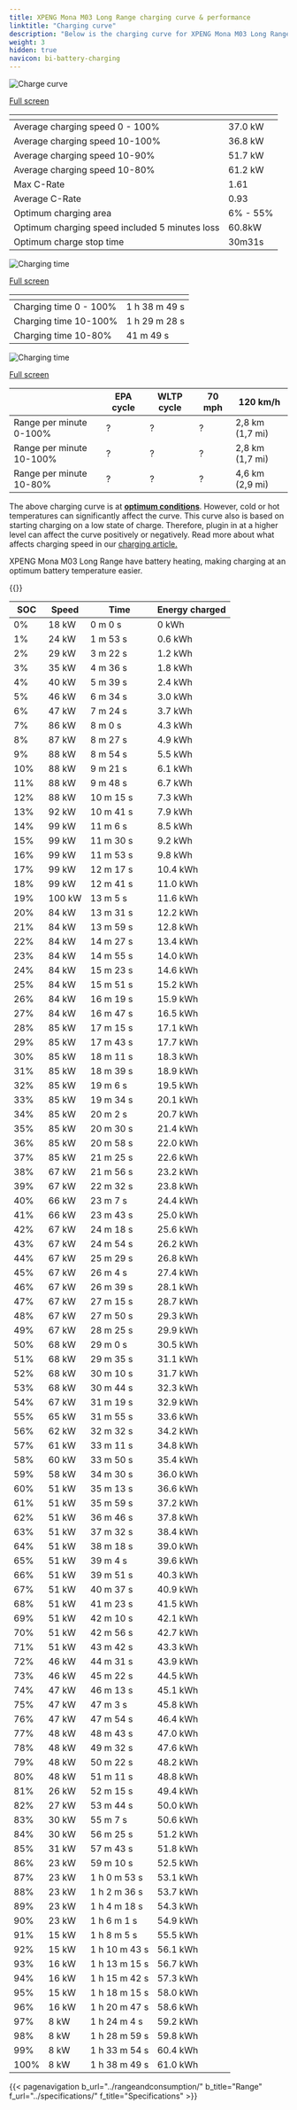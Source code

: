 ```yaml
---
title: XPENG Mona M03 Long Range charging curve & performance
linktitle: "Charging curve"
description: "Below is the charging curve for XPENG Mona M03 Long Range, illustrating the charging speed at various battery levels. Additionally, graphs for range and time provide comprehensive details on charging performance."
weight: 3
hidden: true
navicon: bi-battery-charging
---
```

<!-- markdownlint-disable MD033 -->
<!-- markdownlint-disable MD010 -->
<img src="/images/models/xpeng/mona_m03/mona_m03_long_range/chargingcurve.svg" alt="Charge curve" class="img-fluid">

[Full screen](/images/models/xpeng/mona_m03/mona_m03_long_range/chargingcurve.svg)


<div class="table-responsive">
<table class="table table-striped border">
	<thead>
		<tr>
			<th>
			</th>
			<th>
			</th>
		</tr>
	</thead>
	<tbody>
		<tr>
			<td>
				Average charging speed 0 - 100%
			</td>
			<td>
				37.0 kW
			</td>
		</tr>
		<tr>
			<td>
				Average charging speed 10-100%
			</td>
			<td>
				36.8 kW
			</td>
		</tr>
		<tr>
			<td>
				Average charging speed 10-90%
			</td>
			<td>
				51.7 kW
			</td>
		</tr>
		<tr>
			<td>
				Average charging speed 10-80%
			</td>
			<td>
				61.2 kW
			</td>
		</tr>
		<tr>
			<td>
				Max C-Rate
			</td>
			<td>
				1.61
			</td>
		</tr>
		<tr>
			<td>
				Average C-Rate
			</td>
			<td>
				0.93
			</td>
		</tr>
		<tr>
			<td>
				Optimum charging area
			</td>
			<td>
				6% - 55%
			</td>
		</tr>
		<tr>
			<td>
				Optimum charging speed included 5 minutes loss
			</td>
			<td>
				60.8kW
			</td>
		</tr>
		<tr>
			<td>
				Optimum charge stop time
			</td>
			<td>
				30m31s
			</td>
		</tr>
	</tbody>
</table>
</div>
<img src="/images/models/xpeng/mona_m03/mona_m03_long_range/chargingtime.svg" alt="Charging time" class="img-fluid">

[Full screen](/images/models/xpeng/mona_m03/mona_m03_long_range/chargingtime.svg)
<div class="table-responsive">
<table class="table table-striped border">
	<thead>
		<tr>
			<th>
			</th>
			<th>
			</th>
		</tr>
	</thead>
	<tbody>
		<tr>
			<td>
				Charging time 0 - 100%
			</td>
			<td>
				1 h 38 m 49 s
			</td>
		</tr>
		<tr>
			<td>
				Charging time 10-100%
			</td>
			<td>
				1 h 29 m 28 s
			</td>
		</tr>
		<tr>
			<td>
				Charging time 10-80%
			</td>
			<td>
				 41 m 49 s
			</td>
		</tr>
	</tbody>
</table>
</div>
<img src="/images/models/xpeng/mona_m03/mona_m03_long_range/chargerangespeed.svg" alt="Charging time" class="img-fluid">

[Full screen](/images/models/xpeng/mona_m03/mona_m03_long_range/chargerangespeed.svg)
<div class="table-responsive">
<table class="table table-striped border">
	<thead>
		<tr>
			<th>
			</th>
			<th>
				EPA cycle
			</th>
			<th>
				WLTP cycle
			</th>
			<th>
				70 mph
			</th>
			<th>
				120 km/h
			</th>
		</tr>
	</thead>
	<tbody>
		<tr>
			<td>
				Range per minute 0-100%
			</td>
			<td>
				?
			</td>
			<td>
				?
			</td>
			<td>
				?
			</td>
			<td>
				2,8 km (1,7 mi)
			</td>
		</tr>
		<tr>
			<td>
				Range per minute 10-100%
			</td>
			<td>
				?
			</td>
			<td>
				?
			</td>
			<td>
				?
			</td>
			<td>
				2,8 km (1,7 mi)
			</td>
		</tr>
		<tr>
			<td>
				Range per minute 10-80%
			</td>
			<td>
				?
			</td>
			<td>
				?
			</td>
			<td>
				?
			</td>
			<td>
				4,6 km (2,9 mi)
			</td>
		</tr>
	</tbody>
</table>
</div>


The above charging curve is at **[optimum conditions](../../../../../technology/battery/charging/#temperature)**. However, cold or hot temperatures can significantly affect the curve. This curve also is based on starting charging on a low state of charge. Therefore, plugin in at a higher level can affect the curve positively or negatively. Read more about what affects charging speed in our [charging article.](../../../../../technology/battery/charging/)


XPENG Mona M03 Long Range have battery heating, making charging at an optimum battery temperature easier.


{{<evkxdisplayaddarticle />}}
<div class="table-responsive">
<table class="table table-striped border">
	<thead>
		<tr>
			<th>
				SOC
			</th>
			<th>
				Speed
			</th>
			<th>
				Time
			</th>
			<th>
				Energy charged
			</th>
		</tr>
	</thead>
	<tbody>
		<tr>
			<td>
				0%
			</td>
			<td>
				18 kW
			</td>
			<td>
				 0 m 0 s
			</td>
			<td>
				0 kWh
			</td>
		</tr>
		<tr>
			<td>
				1%
			</td>
			<td>
				24 kW
			</td>
			<td>
				 1 m 53 s
			</td>
			<td>
				0.6 kWh
			</td>
		</tr>
		<tr>
			<td>
				2%
			</td>
			<td>
				29 kW
			</td>
			<td>
				 3 m 22 s
			</td>
			<td>
				1.2 kWh
			</td>
		</tr>
		<tr>
			<td>
				3%
			</td>
			<td>
				35 kW
			</td>
			<td>
				 4 m 36 s
			</td>
			<td>
				1.8 kWh
			</td>
		</tr>
		<tr>
			<td>
				4%
			</td>
			<td>
				40 kW
			</td>
			<td>
				 5 m 39 s
			</td>
			<td>
				2.4 kWh
			</td>
		</tr>
		<tr>
			<td>
				5%
			</td>
			<td>
				46 kW
			</td>
			<td>
				 6 m 34 s
			</td>
			<td>
				3.0 kWh
			</td>
		</tr>
		<tr>
			<td>
				6%
			</td>
			<td>
				47 kW
			</td>
			<td>
				 7 m 24 s
			</td>
			<td>
				3.7 kWh
			</td>
		</tr>
		<tr>
			<td>
				7%
			</td>
			<td>
				86 kW
			</td>
			<td>
				 8 m 0 s
			</td>
			<td>
				4.3 kWh
			</td>
		</tr>
		<tr>
			<td>
				8%
			</td>
			<td>
				87 kW
			</td>
			<td>
				 8 m 27 s
			</td>
			<td>
				4.9 kWh
			</td>
		</tr>
		<tr>
			<td>
				9%
			</td>
			<td>
				88 kW
			</td>
			<td>
				 8 m 54 s
			</td>
			<td>
				5.5 kWh
			</td>
		</tr>
		<tr>
			<td>
				10%
			</td>
			<td>
				88 kW
			</td>
			<td>
				 9 m 21 s
			</td>
			<td>
				6.1 kWh
			</td>
		</tr>
		<tr>
			<td>
				11%
			</td>
			<td>
				88 kW
			</td>
			<td>
				 9 m 48 s
			</td>
			<td>
				6.7 kWh
			</td>
		</tr>
		<tr>
			<td>
				12%
			</td>
			<td>
				88 kW
			</td>
			<td>
				 10 m 15 s
			</td>
			<td>
				7.3 kWh
			</td>
		</tr>
		<tr>
			<td>
				13%
			</td>
			<td>
				92 kW
			</td>
			<td>
				 10 m 41 s
			</td>
			<td>
				7.9 kWh
			</td>
		</tr>
		<tr>
			<td>
				14%
			</td>
			<td>
				99 kW
			</td>
			<td>
				 11 m 6 s
			</td>
			<td>
				8.5 kWh
			</td>
		</tr>
		<tr>
			<td>
				15%
			</td>
			<td>
				99 kW
			</td>
			<td>
				 11 m 30 s
			</td>
			<td>
				9.2 kWh
			</td>
		</tr>
		<tr>
			<td>
				16%
			</td>
			<td>
				99 kW
			</td>
			<td>
				 11 m 53 s
			</td>
			<td>
				9.8 kWh
			</td>
		</tr>
		<tr>
			<td>
				17%
			</td>
			<td>
				99 kW
			</td>
			<td>
				 12 m 17 s
			</td>
			<td>
				10.4 kWh
			</td>
		</tr>
		<tr>
			<td>
				18%
			</td>
			<td>
				99 kW
			</td>
			<td>
				 12 m 41 s
			</td>
			<td>
				11.0 kWh
			</td>
		</tr>
		<tr>
			<td>
				19%
			</td>
			<td>
				100 kW
			</td>
			<td>
				 13 m 5 s
			</td>
			<td>
				11.6 kWh
			</td>
		</tr>
		<tr>
			<td>
				20%
			</td>
			<td>
				84 kW
			</td>
			<td>
				 13 m 31 s
			</td>
			<td>
				12.2 kWh
			</td>
		</tr>
		<tr>
			<td>
				21%
			</td>
			<td>
				84 kW
			</td>
			<td>
				 13 m 59 s
			</td>
			<td>
				12.8 kWh
			</td>
		</tr>
		<tr>
			<td>
				22%
			</td>
			<td>
				84 kW
			</td>
			<td>
				 14 m 27 s
			</td>
			<td>
				13.4 kWh
			</td>
		</tr>
		<tr>
			<td>
				23%
			</td>
			<td>
				84 kW
			</td>
			<td>
				 14 m 55 s
			</td>
			<td>
				14.0 kWh
			</td>
		</tr>
		<tr>
			<td>
				24%
			</td>
			<td>
				84 kW
			</td>
			<td>
				 15 m 23 s
			</td>
			<td>
				14.6 kWh
			</td>
		</tr>
		<tr>
			<td>
				25%
			</td>
			<td>
				84 kW
			</td>
			<td>
				 15 m 51 s
			</td>
			<td>
				15.2 kWh
			</td>
		</tr>
		<tr>
			<td>
				26%
			</td>
			<td>
				84 kW
			</td>
			<td>
				 16 m 19 s
			</td>
			<td>
				15.9 kWh
			</td>
		</tr>
		<tr>
			<td>
				27%
			</td>
			<td>
				84 kW
			</td>
			<td>
				 16 m 47 s
			</td>
			<td>
				16.5 kWh
			</td>
		</tr>
		<tr>
			<td>
				28%
			</td>
			<td>
				85 kW
			</td>
			<td>
				 17 m 15 s
			</td>
			<td>
				17.1 kWh
			</td>
		</tr>
		<tr>
			<td>
				29%
			</td>
			<td>
				85 kW
			</td>
			<td>
				 17 m 43 s
			</td>
			<td>
				17.7 kWh
			</td>
		</tr>
		<tr>
			<td>
				30%
			</td>
			<td>
				85 kW
			</td>
			<td>
				 18 m 11 s
			</td>
			<td>
				18.3 kWh
			</td>
		</tr>
		<tr>
			<td>
				31%
			</td>
			<td>
				85 kW
			</td>
			<td>
				 18 m 39 s
			</td>
			<td>
				18.9 kWh
			</td>
		</tr>
		<tr>
			<td>
				32%
			</td>
			<td>
				85 kW
			</td>
			<td>
				 19 m 6 s
			</td>
			<td>
				19.5 kWh
			</td>
		</tr>
		<tr>
			<td>
				33%
			</td>
			<td>
				85 kW
			</td>
			<td>
				 19 m 34 s
			</td>
			<td>
				20.1 kWh
			</td>
		</tr>
		<tr>
			<td>
				34%
			</td>
			<td>
				85 kW
			</td>
			<td>
				 20 m 2 s
			</td>
			<td>
				20.7 kWh
			</td>
		</tr>
		<tr>
			<td>
				35%
			</td>
			<td>
				85 kW
			</td>
			<td>
				 20 m 30 s
			</td>
			<td>
				21.4 kWh
			</td>
		</tr>
		<tr>
			<td>
				36%
			</td>
			<td>
				85 kW
			</td>
			<td>
				 20 m 58 s
			</td>
			<td>
				22.0 kWh
			</td>
		</tr>
		<tr>
			<td>
				37%
			</td>
			<td>
				85 kW
			</td>
			<td>
				 21 m 25 s
			</td>
			<td>
				22.6 kWh
			</td>
		</tr>
		<tr>
			<td>
				38%
			</td>
			<td>
				67 kW
			</td>
			<td>
				 21 m 56 s
			</td>
			<td>
				23.2 kWh
			</td>
		</tr>
		<tr>
			<td>
				39%
			</td>
			<td>
				67 kW
			</td>
			<td>
				 22 m 32 s
			</td>
			<td>
				23.8 kWh
			</td>
		</tr>
		<tr>
			<td>
				40%
			</td>
			<td>
				66 kW
			</td>
			<td>
				 23 m 7 s
			</td>
			<td>
				24.4 kWh
			</td>
		</tr>
		<tr>
			<td>
				41%
			</td>
			<td>
				66 kW
			</td>
			<td>
				 23 m 43 s
			</td>
			<td>
				25.0 kWh
			</td>
		</tr>
		<tr>
			<td>
				42%
			</td>
			<td>
				67 kW
			</td>
			<td>
				 24 m 18 s
			</td>
			<td>
				25.6 kWh
			</td>
		</tr>
		<tr>
			<td>
				43%
			</td>
			<td>
				67 kW
			</td>
			<td>
				 24 m 54 s
			</td>
			<td>
				26.2 kWh
			</td>
		</tr>
		<tr>
			<td>
				44%
			</td>
			<td>
				67 kW
			</td>
			<td>
				 25 m 29 s
			</td>
			<td>
				26.8 kWh
			</td>
		</tr>
		<tr>
			<td>
				45%
			</td>
			<td>
				67 kW
			</td>
			<td>
				 26 m 4 s
			</td>
			<td>
				27.4 kWh
			</td>
		</tr>
		<tr>
			<td>
				46%
			</td>
			<td>
				67 kW
			</td>
			<td>
				 26 m 39 s
			</td>
			<td>
				28.1 kWh
			</td>
		</tr>
		<tr>
			<td>
				47%
			</td>
			<td>
				67 kW
			</td>
			<td>
				 27 m 15 s
			</td>
			<td>
				28.7 kWh
			</td>
		</tr>
		<tr>
			<td>
				48%
			</td>
			<td>
				67 kW
			</td>
			<td>
				 27 m 50 s
			</td>
			<td>
				29.3 kWh
			</td>
		</tr>
		<tr>
			<td>
				49%
			</td>
			<td>
				67 kW
			</td>
			<td>
				 28 m 25 s
			</td>
			<td>
				29.9 kWh
			</td>
		</tr>
		<tr>
			<td>
				50%
			</td>
			<td>
				68 kW
			</td>
			<td>
				 29 m 0 s
			</td>
			<td>
				30.5 kWh
			</td>
		</tr>
		<tr>
			<td>
				51%
			</td>
			<td>
				68 kW
			</td>
			<td>
				 29 m 35 s
			</td>
			<td>
				31.1 kWh
			</td>
		</tr>
		<tr>
			<td>
				52%
			</td>
			<td>
				68 kW
			</td>
			<td>
				 30 m 10 s
			</td>
			<td>
				31.7 kWh
			</td>
		</tr>
		<tr>
			<td>
				53%
			</td>
			<td>
				68 kW
			</td>
			<td>
				 30 m 44 s
			</td>
			<td>
				32.3 kWh
			</td>
		</tr>
		<tr>
			<td>
				54%
			</td>
			<td>
				67 kW
			</td>
			<td>
				 31 m 19 s
			</td>
			<td>
				32.9 kWh
			</td>
		</tr>
		<tr>
			<td>
				55%
			</td>
			<td>
				65 kW
			</td>
			<td>
				 31 m 55 s
			</td>
			<td>
				33.6 kWh
			</td>
		</tr>
		<tr>
			<td>
				56%
			</td>
			<td>
				62 kW
			</td>
			<td>
				 32 m 32 s
			</td>
			<td>
				34.2 kWh
			</td>
		</tr>
		<tr>
			<td>
				57%
			</td>
			<td>
				61 kW
			</td>
			<td>
				 33 m 11 s
			</td>
			<td>
				34.8 kWh
			</td>
		</tr>
		<tr>
			<td>
				58%
			</td>
			<td>
				60 kW
			</td>
			<td>
				 33 m 50 s
			</td>
			<td>
				35.4 kWh
			</td>
		</tr>
		<tr>
			<td>
				59%
			</td>
			<td>
				58 kW
			</td>
			<td>
				 34 m 30 s
			</td>
			<td>
				36.0 kWh
			</td>
		</tr>
		<tr>
			<td>
				60%
			</td>
			<td>
				51 kW
			</td>
			<td>
				 35 m 13 s
			</td>
			<td>
				36.6 kWh
			</td>
		</tr>
		<tr>
			<td>
				61%
			</td>
			<td>
				51 kW
			</td>
			<td>
				 35 m 59 s
			</td>
			<td>
				37.2 kWh
			</td>
		</tr>
		<tr>
			<td>
				62%
			</td>
			<td>
				51 kW
			</td>
			<td>
				 36 m 46 s
			</td>
			<td>
				37.8 kWh
			</td>
		</tr>
		<tr>
			<td>
				63%
			</td>
			<td>
				51 kW
			</td>
			<td>
				 37 m 32 s
			</td>
			<td>
				38.4 kWh
			</td>
		</tr>
		<tr>
			<td>
				64%
			</td>
			<td>
				51 kW
			</td>
			<td>
				 38 m 18 s
			</td>
			<td>
				39.0 kWh
			</td>
		</tr>
		<tr>
			<td>
				65%
			</td>
			<td>
				51 kW
			</td>
			<td>
				 39 m 4 s
			</td>
			<td>
				39.6 kWh
			</td>
		</tr>
		<tr>
			<td>
				66%
			</td>
			<td>
				51 kW
			</td>
			<td>
				 39 m 51 s
			</td>
			<td>
				40.3 kWh
			</td>
		</tr>
		<tr>
			<td>
				67%
			</td>
			<td>
				51 kW
			</td>
			<td>
				 40 m 37 s
			</td>
			<td>
				40.9 kWh
			</td>
		</tr>
		<tr>
			<td>
				68%
			</td>
			<td>
				51 kW
			</td>
			<td>
				 41 m 23 s
			</td>
			<td>
				41.5 kWh
			</td>
		</tr>
		<tr>
			<td>
				69%
			</td>
			<td>
				51 kW
			</td>
			<td>
				 42 m 10 s
			</td>
			<td>
				42.1 kWh
			</td>
		</tr>
		<tr>
			<td>
				70%
			</td>
			<td>
				51 kW
			</td>
			<td>
				 42 m 56 s
			</td>
			<td>
				42.7 kWh
			</td>
		</tr>
		<tr>
			<td>
				71%
			</td>
			<td>
				51 kW
			</td>
			<td>
				 43 m 42 s
			</td>
			<td>
				43.3 kWh
			</td>
		</tr>
		<tr>
			<td>
				72%
			</td>
			<td>
				46 kW
			</td>
			<td>
				 44 m 31 s
			</td>
			<td>
				43.9 kWh
			</td>
		</tr>
		<tr>
			<td>
				73%
			</td>
			<td>
				46 kW
			</td>
			<td>
				 45 m 22 s
			</td>
			<td>
				44.5 kWh
			</td>
		</tr>
		<tr>
			<td>
				74%
			</td>
			<td>
				47 kW
			</td>
			<td>
				 46 m 13 s
			</td>
			<td>
				45.1 kWh
			</td>
		</tr>
		<tr>
			<td>
				75%
			</td>
			<td>
				47 kW
			</td>
			<td>
				 47 m 3 s
			</td>
			<td>
				45.8 kWh
			</td>
		</tr>
		<tr>
			<td>
				76%
			</td>
			<td>
				47 kW
			</td>
			<td>
				 47 m 54 s
			</td>
			<td>
				46.4 kWh
			</td>
		</tr>
		<tr>
			<td>
				77%
			</td>
			<td>
				48 kW
			</td>
			<td>
				 48 m 43 s
			</td>
			<td>
				47.0 kWh
			</td>
		</tr>
		<tr>
			<td>
				78%
			</td>
			<td>
				48 kW
			</td>
			<td>
				 49 m 32 s
			</td>
			<td>
				47.6 kWh
			</td>
		</tr>
		<tr>
			<td>
				79%
			</td>
			<td>
				48 kW
			</td>
			<td>
				 50 m 22 s
			</td>
			<td>
				48.2 kWh
			</td>
		</tr>
		<tr>
			<td>
				80%
			</td>
			<td>
				48 kW
			</td>
			<td>
				 51 m 11 s
			</td>
			<td>
				48.8 kWh
			</td>
		</tr>
		<tr>
			<td>
				81%
			</td>
			<td>
				26 kW
			</td>
			<td>
				 52 m 15 s
			</td>
			<td>
				49.4 kWh
			</td>
		</tr>
		<tr>
			<td>
				82%
			</td>
			<td>
				27 kW
			</td>
			<td>
				 53 m 44 s
			</td>
			<td>
				50.0 kWh
			</td>
		</tr>
		<tr>
			<td>
				83%
			</td>
			<td>
				30 kW
			</td>
			<td>
				 55 m 7 s
			</td>
			<td>
				50.6 kWh
			</td>
		</tr>
		<tr>
			<td>
				84%
			</td>
			<td>
				30 kW
			</td>
			<td>
				 56 m 25 s
			</td>
			<td>
				51.2 kWh
			</td>
		</tr>
		<tr>
			<td>
				85%
			</td>
			<td>
				31 kW
			</td>
			<td>
				 57 m 43 s
			</td>
			<td>
				51.8 kWh
			</td>
		</tr>
		<tr>
			<td>
				86%
			</td>
			<td>
				23 kW
			</td>
			<td>
				 59 m 10 s
			</td>
			<td>
				52.5 kWh
			</td>
		</tr>
		<tr>
			<td>
				87%
			</td>
			<td>
				23 kW
			</td>
			<td>
				1 h 0 m 53 s
			</td>
			<td>
				53.1 kWh
			</td>
		</tr>
		<tr>
			<td>
				88%
			</td>
			<td>
				23 kW
			</td>
			<td>
				1 h 2 m 36 s
			</td>
			<td>
				53.7 kWh
			</td>
		</tr>
		<tr>
			<td>
				89%
			</td>
			<td>
				23 kW
			</td>
			<td>
				1 h 4 m 18 s
			</td>
			<td>
				54.3 kWh
			</td>
		</tr>
		<tr>
			<td>
				90%
			</td>
			<td>
				23 kW
			</td>
			<td>
				1 h 6 m 1 s
			</td>
			<td>
				54.9 kWh
			</td>
		</tr>
		<tr>
			<td>
				91%
			</td>
			<td>
				15 kW
			</td>
			<td>
				1 h 8 m 5 s
			</td>
			<td>
				55.5 kWh
			</td>
		</tr>
		<tr>
			<td>
				92%
			</td>
			<td>
				15 kW
			</td>
			<td>
				1 h 10 m 43 s
			</td>
			<td>
				56.1 kWh
			</td>
		</tr>
		<tr>
			<td>
				93%
			</td>
			<td>
				16 kW
			</td>
			<td>
				1 h 13 m 15 s
			</td>
			<td>
				56.7 kWh
			</td>
		</tr>
		<tr>
			<td>
				94%
			</td>
			<td>
				16 kW
			</td>
			<td>
				1 h 15 m 42 s
			</td>
			<td>
				57.3 kWh
			</td>
		</tr>
		<tr>
			<td>
				95%
			</td>
			<td>
				15 kW
			</td>
			<td>
				1 h 18 m 15 s
			</td>
			<td>
				58.0 kWh
			</td>
		</tr>
		<tr>
			<td>
				96%
			</td>
			<td>
				16 kW
			</td>
			<td>
				1 h 20 m 47 s
			</td>
			<td>
				58.6 kWh
			</td>
		</tr>
		<tr>
			<td>
				97%
			</td>
			<td>
				8 kW
			</td>
			<td>
				1 h 24 m 4 s
			</td>
			<td>
				59.2 kWh
			</td>
		</tr>
		<tr>
			<td>
				98%
			</td>
			<td>
				8 kW
			</td>
			<td>
				1 h 28 m 59 s
			</td>
			<td>
				59.8 kWh
			</td>
		</tr>
		<tr>
			<td>
				99%
			</td>
			<td>
				8 kW
			</td>
			<td>
				1 h 33 m 54 s
			</td>
			<td>
				60.4 kWh
			</td>
		</tr>
		<tr>
			<td>
				100%
			</td>
			<td>
				8 kW
			</td>
			<td>
				1 h 38 m 49 s
			</td>
			<td>
				61.0 kWh
			</td>
		</tr>
	</tbody>
</table>
</div>


{{< pagenavigation b_url="../rangeandconsumption/" b_title="Range" f_url="../specifications/" f_title="Specifications" >}}
